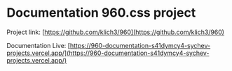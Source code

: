 # Documentation 960.css project


Project link: [https://github.com/klich3/960](https://github.com/klich3/960)

Documentation Live: [https://960-documentation-s41dymcy4-sychev-projects.vercel.app/](https://960-documentation-s41dymcy4-sychev-projects.vercel.app/)
